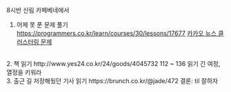 8시반 신림 카페베네에서

1. 어제 못 푼 문제 풀기
https://programmers.co.kr/learn/courses/30/lessons/17677
[카카오 뉴스 클러스터링 문제](https://github.com/jangjichang/Today-I-Learn/blob/master/Algorithm/kakao5.py)
<br>
2. 책 읽기
http://www.yes24.co.kr/24/goods/4045732
112 ~ 136 읽기
긴 여정, 열정을 키워라
<br>
3. 출근 길 저장해뒀던 기사 읽기
https://brunch.co.kr/@jade/472
결론: til 잘하자
